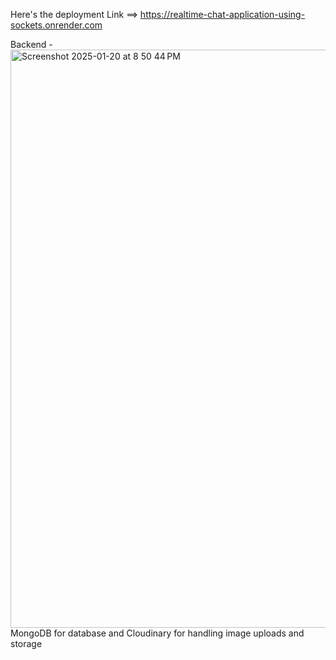 Here's the deployment Link ==>  https://realtime-chat-application-using-sockets.onrender.com


Backend - 
<img width="925" alt="Screenshot 2025-01-20 at 8 50 44 PM" src="https://github.com/user-attachments/assets/110daf98-2c6c-4e99-9107-5ca984690a0d" />
MongoDB for database and Cloudinary for handling image uploads and storage

